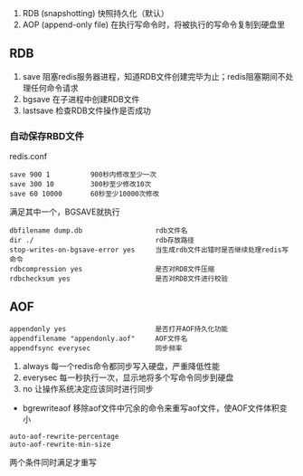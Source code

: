 1. RDB (snapshotting)       快照持久化（默认）
2. AOP (append-only file)   在执行写命令时，将被执行的写命令复制到硬盘里

## RDB
1. save     阻塞redis服务器进程，知道RDB文件创建完毕为止；redis阻塞期间不处理任何命令请求
2. bgsave   在子进程中创建RDB文件
3. lastsave 检查RDB文件操作是否成功

### 自动保存RBD文件
redis.conf

```
save 900 1          900秒内修改至少一次
save 300 10         300秒至少修改10次
save 60 10000       60秒至少10000次修改
```

满足其中一个，BGSAVE就执行

```
dbfilename dump.db                  rdb文件名
dir ./                              rdb存放路径
stop-writes-on-bgsave-error yes     当生成rdb文件出错时是否继续处理redis写命令
rdbcompression yes                  是否对RDB文件压缩
rdbchecksum yes                     是否对RDB文件进行校验
```

## AOF
```
appendonly yes                      是否打开AOF持久化功能
appendfilename "appendonly.aof"     AOF文件名
appendfsync everysec                同步频率
```
1. always 每一个redis命令都同步写入硬盘，严重降低性能
2. everysec 每一秒执行一次，显示地将多个写命令同步到硬盘
3. no       让操作系统决定应该同时进行同步

- bgrewriteaof  移除aof文件中冗余的命令来重写aof文件，使AOF文件体积变小

```
auto-aof-rewrite-percentage
auto-aof-rewrite-min-size
```
两个条件同时满足才重写













































